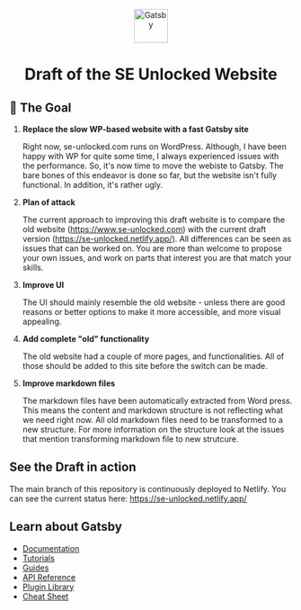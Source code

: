 <p align="center">
  <a href="https://www.gatsbyjs.com/?utm_source=starter&utm_medium=readme&utm_campaign=minimal-starter">
    <img alt="Gatsby" src="https://www.gatsbyjs.com/Gatsby-Monogram.svg" width="60" />
  </a>
</p>
<h1 align="center">
  Draft of the SE Unlocked Website
</h1>

## 🚀 The Goal

1.  **Replace the slow WP-based website with a fast Gatsby site**

    Right now, se-unlocked.com runs on WordPress. Although, I have been happy with WP for quite some time, I always experienced issues with the performance. So, it's now time to move the webiste to Gatsby. The bare bones of this endeavor is done so far, but the website isn't fully functional. In addition, it's rather ugly. 


2. **Plan of attack**

    The current approach to improving this draft website is to compare the old website (https://www.se-unlocked.com) with the current draft version (https://se-unlocked.netlify.app/). All differences can be seen as issues that can be worked on. You are more than welcome to propose your own issues, and work on parts that interest you are that match your skills. 

3.  **Improve UI**

    The UI should mainly resemble the old website - unless there are good reasons or better options to make it more accessible, and more visual appealing. 

4.  **Add complete "old" functionality**

    The old website had a couple of more pages, and functionalities. All of those should be added to this site before the switch can be made. 
5. **Improve markdown files**

    The markdown files have been automatically extracted from Word press. This means the content and markdown structure is not reflecting what we need right now.
    All old markdown files need to be transformed to a new structure. For more information on the structure look at the issues that mention transforming markdown file to new strutcure. 
    
## See the Draft in action
The main branch of this repository is continuously deployed to Netlify. You can see the current status here: https://se-unlocked.netlify.app/

## Learn about Gatsby
  - [Documentation](https://www.gatsbyjs.com/docs/?utm_source=starter&utm_medium=readme&utm_campaign=minimal-starter)
  - [Tutorials](https://www.gatsbyjs.com/tutorial/?utm_source=starter&utm_medium=readme&utm_campaign=minimal-starter)
  - [Guides](https://www.gatsbyjs.com/tutorial/?utm_source=starter&utm_medium=readme&utm_campaign=minimal-starter)
  - [API Reference](https://www.gatsbyjs.com/docs/api-reference/?utm_source=starter&utm_medium=readme&utm_campaign=minimal-starter)
  - [Plugin Library](https://www.gatsbyjs.com/plugins?utm_source=starter&utm_medium=readme&utm_campaign=minimal-starter)
  - [Cheat Sheet](https://www.gatsbyjs.com/docs/cheat-sheet/?utm_source=starter&utm_medium=readme&utm_campaign=minimal-starter)
